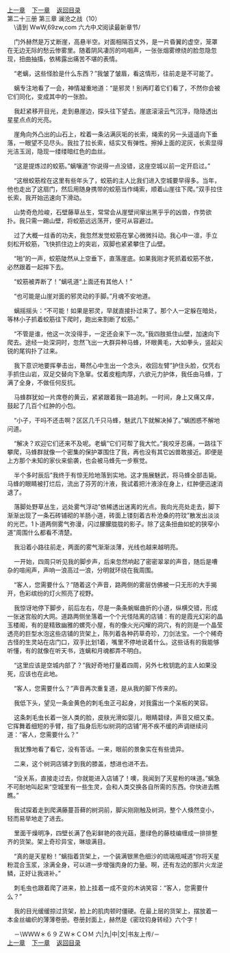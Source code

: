 
[上一章](https://github.com/xiaominghe2014/spider_book/blob/master/book/知北游/第301章.md)&nbsp;&nbsp;&nbsp;&nbsp;[下一章](https://github.com/xiaominghe2014/spider_book/blob/master/book/知北游/第303章.md)&nbsp;&nbsp;&nbsp;&nbsp;[返回目录](https://github.com/xiaominghe2014/spider_book/blob/master/book/知北游/README.md)
<br /> 第二十三册 第三章 澜沧之战（10）<br />
        \请到 WwW,69zw,com 六*九*中*文*阅读最新章节/

    门外赫然是万丈断崖，高悬半空。对面相隔百丈外，是一片昏翼的虚空，笼罩在无边无际的愁云惨雾里。随着阴风凄厉的呜咽声，一张张烟雾缭绕的脸忽隐忽现，扭曲抽搐，依稀露出痛苦不堪的表情。

    “老螭，这些怪脸是什么东西？”我皱了皱眉，看这情形，往前走是不可能了。

    螭专注地看了一会，神情凝重地道：“是邪灵！别再盯着它们看了，不然你会被它们同化，变成其中的一张脸。

    我赶紧移开目光，走到悬崖边，探头往下望去。崖底滚滚云气沉浮，隐隐透出星星点点的光亮。

    崖角向外凸出的山石上，栓着一条沾满灰垢的长索，绳索的另一头遥遥向下垂落，一眼望不见尽头。我拉了拉长索，结实又有弹性。擦掉上面的泥灰，长索显得光洁玉润，隐现一缕缕暗红色的血丝。

    “这是提炼过的蛟筋。”螭嚷道“你说得一点没错，这座空城以前一定开启过。”

    “这根蛟筋栓在这里有些年头了，蛟筋的主人比我们进入空城要早得多。当年，他也走出了这扇门，然后用随身携带的蛟筋当作绳索，顺着山崖往下爬。”双手拉住长索，我开始迅速向下滑动。

    山势奇危险峻，石壁藤草丛生，常常会从崖壁间窜出黑乎乎的凶兽，作势欲扑。我只需一踢山壁，将蛟筋远远荡开，便可从容避过。

    过了大概一炷香的功夫，我忽然发觉蛟筋在掌心微微抖动。我心中一凛，手立刻松开蛟筋，飞快抓住边上的突岩，双脚也紧紧攀住了山壁。

    “啪”的一声，蛟筋陡然从上空垂下，直落崖底。如果我刚才死抓着蛟筋不放，必然跟着一起摔下去。

    “蛟筋被弄断了！”螭吼道“上面还有其他人！”

    “也可能是山崖对面的邪灵动的手脚。”月魂不安地道。

    螭摇摇头：“不可能！如果是邪灵，早就直接扑过来了。那个人一定躲在暗处，等林小子抓着蛟筋往下爬时，跑出来割断了蛟筋。”

    “不管是谁，他这一次没得手，一定还会来下一次。”我四肢抵住山壁，加速向下爬去。途经一处深洞时，忽然飞出一大群异种马蜂，环眼黄毛，大如拳头，竖起尖锐的尾钩扑了过来。

    我下意识地要挥拳击出，蓦然心中生出一个念头，收回左臂”护住头脸，仅凭右手抓住山岩，双足交替向下急窜。仗着皮粗肉厚，六欲元力护体，我任由马蜂，丁满了全身，不做任何反抗。

    马蜂群犹如一片席卷的黄云，紧紧跟着我一路追刺。一时间，身上又痛又痒，鼓起了几百个红肿的小包。

    “小子，干吗不还击啊？区区几千只马蜂，魅武几下就解决掉了。”螭困惑不解地问道。

    “解决？欢迎它们还来不及呢。老螭”它们可帮了我大忙。”我咬牙忍痛，一路往下攀爬，马蜂群就像一个密集的保护罩围住了我，再也没有其它凶兽敢接近。即便是上方那个未知的家伙来偷袭，也会被马蜂先一步察觉。

    半个多时辰后”我终于有惊无险地落到实地。这才施展魅武，将马蜂全部击毙。马蜂的眼睛被打烂后，流出了芬芳的汁液，我试着把汁液涂在身上，红肿便迅速消退了。

    落脚处野草丛生，远处雾气浮动”依稀透出迷离的光点。我向光亮处走去，脚下渐渐出现了一条石砖铺砌的羊肠小道，砖面上镂刻着古朴沧桑的符玟”散发出淡淡的光芒。1卜道两侧雾气弥漫，闪过朦朦胧胧的影子。除了这条扭曲如蛇的狭窄小道”周围什么都看不清楚。

    我沿着小路往前走，两面的雾气渐渐淡薄，光线也越来越明亮。

    一开始，四周只听见我的脚步声，后来忽然响起了密密翠翠的声音，随后是嘈杂的喧闹声，声响一浪高过一浪，分明就环绕在我周围。

    “客人，您需要什么？”随着这个声音，路两侧的雾层仿佛被一只无形的大手揭开，色彩缤纷的灯火照亮了视野。

    我惊讶地停下脚步，前后左右，尽是一条条蜿蜒曲折的小道，纵横交错，形成一张迷宫般的大网。道路两侧坐落着一个个光怪陆离的店铺：有的是霞光幻彩的晶玉楼阁，有的是精致幽雅的螺壳小屋，有的像火光闪耀的洞穴，有的则是一个晶莹透亮的巨型水泡这些店铺的货架上，陈列着各种药草奇珍，刀剑法宝。一个个稀奇古怪的生灵站在店门口，双手比划1着，嘴里不停地说着什么。这些话有的我能够听懂，有的就像在听天书，连螭和月魂都弄不明白。

    “这里应该是空城内部了？”我好奇地打量着四周，另外七枚钥匙的主人如果没死，应该也在此地。

    “客人，您需要什么？”声音再次重复道，是从我的脚下传来的。

    我低下头，望见一条金黄色的刺毛虫正弓起身，对我露出一个呆板的笑容。

    这条刺毛虫长着一张人类的脸，皮肤光滑如婴儿，眼睛碧绿，声音又细又柔。它挥舞着细短的手臂，指了指身后形似树洞的店铺”用不疾不缓的声调继续问道：“客人，您需要什么？”

    我犹豫地看了看它，没有答话。一来，眼前的景象实在有些诡异。

    二来，这个树洞店铺才到我的膝盖，想进也进不去。

    “没关系，直接走过去，你就能进入店铺了！噢，我闻到了天星粉的味道。”螭急不可耐地叫起来“空城里有一些生灵，会和人类交换各自所需的东西。你快进去瞧瞧。”

    我试探着走到爬满藤蔓苔藓的树洞前，脚尖刚刚触及树洞，整个人倏然变小，轻而易举地走了进去。

    里面干燥明净，四壁长满了色彩鲜艳的夜光菇，墨绿色的藤枝编缠成一排排整齐的货架。架上奇珍异宝，琳琅满目。

    “真的是天星粉！”螭指着货架上，一个装满银黑色细沙的琉璃瓶喊道“你将天星粉混合玉浆，涂满全身，可以进一步增强肉身的力量。啊，还有左边的那片火龙逆鳞，正好让我进补。”

    刺毛虫也跟着爬了进来，脸上挂着一成不变的木讷笑容：“客人，您需要什么？”

    我的目光缓缓掠过货架，脸上的肌肉顿时僵硬。在最上层的货架上，摆放着一本金丝编织的薄薄卷册。卷册封面上，赫然是《密玟钧身转经》六个字！

    －\ＷＷＷ＊６９ＺＷ＊ＣＯＭ 六|九|中|文|书友上传/－
  <br />
[上一章](https://github.com/xiaominghe2014/spider_book/blob/master/book/知北游/第301章.md)&nbsp;&nbsp;&nbsp;&nbsp;[下一章](https://github.com/xiaominghe2014/spider_book/blob/master/book/知北游/第303章.md)&nbsp;&nbsp;&nbsp;&nbsp;[返回目录](https://github.com/xiaominghe2014/spider_book/blob/master/book/知北游/README.md)
